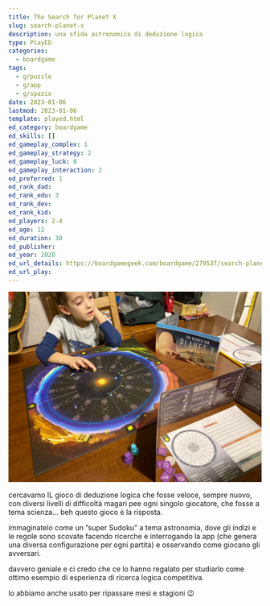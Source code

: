 ```yaml
---
title: The Search for Planet X
slug: search-planet-x
description: una sfida astronomica di deduzione logica
type: PlayED
categories:
  - boardgame
tags:
  - g/puzzle
  - g/app
  - g/spazio
date: 2023-01-06
lastmod: 2023-01-06
template: played.html
ed_category: boardgame
ed_skills: []
ed_gameplay_complex: 1
ed_gameplay_strategy: 2
ed_gameplay_luck: 0
ed_gameplay_interaction: 2
ed_preferred: 1
ed_rank_dad: 
ed_rank_edu: 3
ed_rank_dev: 
ed_rank_kid: 
ed_players: 2-4
ed_age: 12
ed_duration: 30
ed_publisher: 
ed_year: 2020
ed_url_details: https://boardgamegeek.com/boardgame/279537/search-planet-x
ed_url_play:
---
```


![](../../assets/img/played/boardgame/search-planet-x.webp)

cercavamo IL gioco di deduzione logica che fosse veloce, sempre nuovo, con diversi livelli di difficoltà magari pee ogni singolo giocatore, che fosse a tema scienza… beh questo gioco è la risposta.

immaginatelo come un ”super Sudoku” a tema astronomia, dove gli indizi e le regole sono scovate facendo ricerche e interrogando la app (che genera una diversa configurazione per ogni partita) e osservando come giocano gli avversari.

davvero geniale e ci credo che ce lo hanno regalato per studiarlo come ottimo esempio di esperienza di ricerca logica competitiva.

lo abbiamo anche usato per ripassare mesi e stagioni 😉
